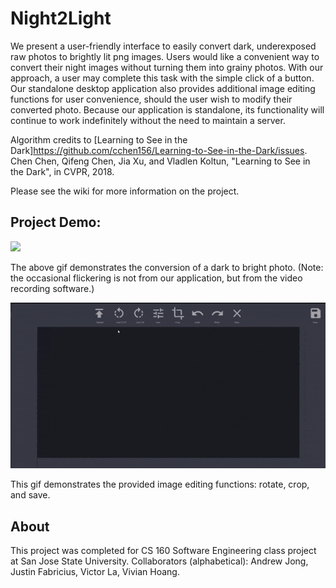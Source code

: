 # Night2Light
We present a user-friendly interface to easily convert dark, underexposed raw photos to brightly lit png images. Users would like a convenient way to convert their night images without turning them into grainy photos. With our approach, a user may complete this task with the simple click of a button. Our standalone desktop application also provides additional image editing functions for user convenience, should the user wish to modify their converted photo. Because our application is standalone, its functionality will continue to work indefinitely without the need to maintain a server.

Algorithm credits to [Learning to See in the Dark]https://github.com/cchen156/Learning-to-See-in-the-Dark/issues.
Chen Chen, Qifeng Chen, Jia Xu, and Vladlen Koltun, "Learning to See in the Dark", in CVPR, 2018.

Please see the wiki for more information on the project.

## Project Demo:  
![](conversion_demo.gif)

The above gif demonstrates the conversion of a dark to bright photo. (Note: the occasional flickering is not from our application, but from the video recording software.)

![](edit_demo.gif)

This gif demonstrates the provided image editing functions: rotate, crop, and save.


## About
This project was completed for CS 160 Software Engineering class project at San Jose State University.
Collaborators (alphabetical): Andrew Jong, Justin Fabricius, Victor La, Vivian Hoang.
